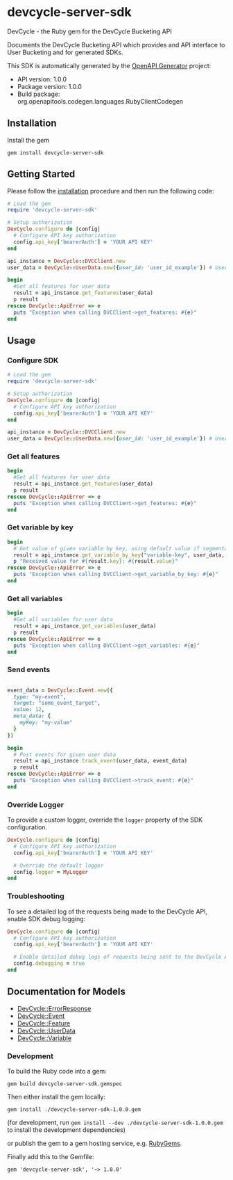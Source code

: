# devcycle-server-sdk

DevCycle - the Ruby gem for the DevCycle Bucketing API

Documents the DevCycle Bucketing API which provides and API interface to User Bucketing and for generated SDKs.

This SDK is automatically generated by the [OpenAPI Generator](https://openapi-generator.tech) project:

- API version: 1.0.0
- Package version: 1.0.0
- Build package: org.openapitools.codegen.languages.RubyClientCodegen

## Installation

Install the gem

`gem install devcycle-server-sdk`
  

## Getting Started

Please follow the [installation](#installation) procedure and then run the following code:

```ruby
# Load the gem
require 'devcycle-server-sdk'

# Setup authorization
DevCycle.configure do |config|
  # Configure API key authorization
  config.api_key['bearerAuth'] = 'YOUR API KEY'
end

api_instance = DevCycle::DVCClient.new
user_data = DevCycle::UserData.new({user_id: 'user_id_example'}) # UserData | 

begin
  #Get all features for user data
  result = api_instance.get_features(user_data)
  p result
rescue DevCycle::ApiError => e
  puts "Exception when calling DVCClient->get_features: #{e}"
end

```

## Usage

### Configure SDK
```ruby
# Load the gem
require 'devcycle-server-sdk'

# Setup authorization
DevCycle.configure do |config|
  # Configure API key authorization
  config.api_key['bearerAuth'] = 'YOUR API KEY'
end

api_instance = DevCycle::DVCClient.new
user_data = DevCycle::UserData.new({user_id: 'user_id_example'}) # UserData | 
```

### Get all features
```ruby
begin
  #Get all features for user data
  result = api_instance.get_features(user_data)
  p result
rescue DevCycle::ApiError => e
  puts "Exception when calling DVCClient->get_features: #{e}"
end
```

### Get variable by key
```ruby
begin
  # Get value of given variable by key, using default value if segmentation is not passed or variable does not exit
  result = api_instance.get_variable_by_key("variable-key", user_data, true)
  p "Received value for #{result.key}: #{result.value}"
rescue DevCycle::ApiError => e
  puts "Exception when calling DVCClient->get_variable_by_key: #{e}"
end
```

### Get all variables
```ruby
begin
  #Get all variables for user data
  result = api_instance.get_variables(user_data)
  p result
rescue DevCycle::ApiError => e
  puts "Exception when calling DVCClient->get_variables: #{e}"
end
```

### Send events
```ruby

event_data = DevCycle::Event.new({
  type: "my-event",
  target: "some_event_target",
  value: 12,
  meta_data: {
    myKey: "my-value"
  }
})

begin
  # Post events for given user data
  result = api_instance.track_event(user_data, event_data)
  p result
rescue DevCycle::ApiError => e
  puts "Exception when calling DVCClient->track_event: #{e}"
end
```

### Override Logger
To provide a custom logger, override the `logger` property of the SDK configuration.
```ruby
DevCycle.configure do |config|
  # Configure API key authorization
  config.api_key['bearerAuth'] = 'YOUR API KEY'

  # Override the default logger
  config.logger = MyLogger
end
```

### Troubleshooting
To see a detailed log of the requests being made to the DevCycle API, enable SDK debug logging:
```ruby
DevCycle.configure do |config|
  # Configure API key authorization
  config.api_key['bearerAuth'] = 'YOUR API KEY'

  # Enable detailed debug logs of requests being sent to the DevCycle API
  config.debugging = true
end
```


## Documentation for Models

 - [DevCycle::ErrorResponse](docs/ErrorResponse.md)
 - [DevCycle::Event](docs/Event.md)
 - [DevCycle::Feature](docs/Feature.md)
 - [DevCycle::UserData](docs/UserData.md)
 - [DevCycle::Variable](docs/Variable.md)

### Development

To build the Ruby code into a gem:

```shell
gem build devcycle-server-sdk.gemspec
```

Then either install the gem locally:

```shell
gem install ./devcycle-server-sdk-1.0.0.gem
```

(for development, run `gem install --dev ./devcycle-server-sdk-1.0.0.gem` to install the development dependencies)

or publish the gem to a gem hosting service, e.g. [RubyGems](https://rubygems.org/).

Finally add this to the Gemfile:

    gem 'devcycle-server-sdk', '~> 1.0.0'